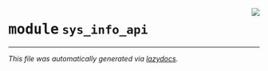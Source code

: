 <!-- markdownlint-disable -->

<a href="../src/sys_info_api/__init__.py"><img align="right" style="float:right;" src="https://img.shields.io/badge/-source-cccccc?style=flat-square"></a>

# <kbd>module</kbd> `sys_info_api`








---

_This file was automatically generated via [lazydocs](https://github.com/ml-tooling/lazydocs)._
